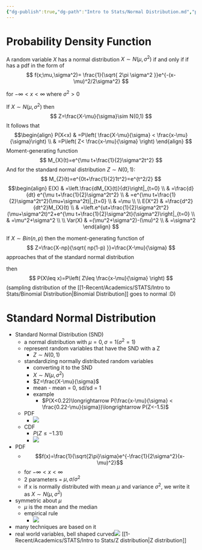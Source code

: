 ```yaml
---
{"dg-publish":true,"dg-path":"Intro to Stats/Normal Distribution.md","permalink":"/intro-to-stats/normal-distribution/","created":"2024-04-01T17:18:14.405-04:00","updated":"2025-07-07T17:21:02.401-04:00"}
---
```




# Probability Density Function
A random variable $X$ has a normal distribution $X\sim N(\mu,\sigma^2)$ if and only if if has a pdf in the form of
$$
f(x;\mu,\sigma^2)= \frac{1}{\sqrt{ 2\pi \sigma^2 }}e^{-(x-\mu)^2/2\sigma^2}
$$

for $-\infty<x<\infty$ where $\sigma^2>0$

If $X\sim N(\mu,\sigma^2)$ then
$$
Z=\frac{X-\mu}{\sigma}\sim N(0,1)
$$
It follows that
$$\begin{align}
P(X<x) & =P\left( \frac{X-\mu}{\sigma} < \frac{x-\mu}{\sigma}\right) \\
 & =P\left( Z< \frac{x-\mu}{\sigma} \right)
\end{align}
$$
Moment-generating function
$$
M_{X}(t)=e^{\mu t+\frac{1}{2}\sigma^2t^2}
$$
And for the standard normal distribution $Z\sim N(0,1)$:
$$
M_{Z}(t)=e^{0t+\frac{1}{2}1t^2}=e^{t^2/2}
$$
$$\begin{align}
E(X) & =\left.\frac{dM_{X}(t)}{dt}\right|_{t=0} \\
 & =\frac{d}{dt} e^{\mu t+\frac{1}{2}\sigma^2t^2} \\
 & =e^{\mu t+\frac{1}{2}\sigma^2t^2}(\mu+\sigma^2t)|_{t=0} \\
 & =\mu \\
 \\
E(X^2) & =\frac{d^2}{dt^2}M_{X}(t) \\
 & =\left.e^{ut+\frac{1}{2}\sigma^2t^2}(\mu+\sigma^2t)^2+e^{\mu t+\frac{1}{2}\sigma^2t}(\sigma^2)\right|_{t=0} \\
 & =\mu^2+\sigma^2 \\
 \\
Var(X) & =(\mu^2+\sigma^2)-(\mu)^2 \\
 & =\sigma^2
\end{align}
$$

If $X\sim Bin(n,p)$ then the moment-generating function of 
$$
Z=\frac{X-np}{\sqrt{ np(1-p) }}=\frac{X-\mu}{\sigma}
$$
approaches that of the standard normal distribution

then
$$
P(X\leq x)=P\left( Z\leq \frac{x-\mu}{\sigma} \right)
$$
(sampling distribution of the [[1-Recent/Academics/STATS/Intro to Stats/Binomial Distribution\|Binomial Distribution]] goes to normal :D)



# Standard Normal Distribution
- Standard Normal Distribution (SND)
	- a normal distribution with $\mu =0, \sigma = 1(\sigma^2=1)$ 
	- represent random variables that have the SND with a Z
		-  $Z\sim N(0,1)$
	- standardizing normally distributed random variables
		- converting it to the SND
		- $X\sim N(\mu,\sigma^2)$
		- $Z=\frac{X-\mu}{\sigma}$ 
		- mean - mean = 0, sd/sd = 1
		- example
			- $P(X<0.22)\longrightarrow P(\frac{x-\mu}{\sigma} < \frac{0.22-\mu}{sigma})\longrightarrow P(Z<-1.5)$  
	- PDF
		- ![](https://i.imgur.com/nb2UMRS.png)
	- CDF
		- $P(Z\leq -1.31)$ 
		- ![](https://i.imgur.com/9MhkgDg.png)
- PDF
	- $$f(x)=\frac{1}{\sqrt{2\pi}\sigma}e^{-\frac{1}{2\sigma^2}(x-\mu)^2}$$
	- for $-\infty < x < \infty$
	- 2 parameters = $\mu, \sigma/\sigma^2$
	- if x is normally distributed with mean $\mu$ and variance $\sigma^2$, we write it as $X\sim N(\mu,\sigma^2)$  
- symmetric about $\mu$
	- $\mu$ is the mean and the median
	- empirical rule
		- ![](https://i.imgur.com/GtFWcXu.png)
- many techniques are based on it
- real world variables, bell shaped curved![](https://i.imgur.com/LSUguvG.png)
[[1-Recent/Academics/STATS/Intro to Stats/Z distribution\|Z distribution]]